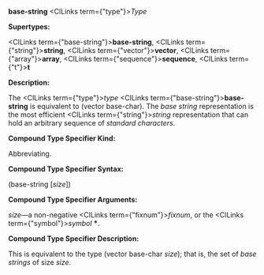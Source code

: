 **base-string** <ClLinks  term={"type"}><i>Type</i></ClLinks> 



**Supertypes:** 



<ClLinks  term={"base-string"}><b>base-string</b></ClLinks>, <ClLinks  term={"string"}><b>string</b></ClLinks>, <ClLinks  term={"vector"}><b>vector</b></ClLinks>, <ClLinks  term={"array"}><b>array</b></ClLinks>, <ClLinks  term={"sequence"}><b>sequence</b></ClLinks>, <ClLinks  term={"t"}><b>t</b></ClLinks> 



**Description:** 



The <ClLinks  term={"type"}><i>type</i></ClLinks> <ClLinks  term={"base-string"}><b>base-string</b></ClLinks> is equivalent to (vector base-char). The *base string* representation is the most efficient <ClLinks  term={"string"}><i>string</i></ClLinks> representation that can hold an arbitrary sequence of *standard characters*. 



**Compound Type Specifier Kind:** 



Abbreviating. 



**Compound Type Specifier Syntax:** 



(base-string [*size*]) 







 



 



**Compound Type Specifier Arguments:** 



*size*—a non-negative <ClLinks  term={"fixnum"}><i>fixnum</i></ClLinks>, or the <ClLinks  term={"symbol"}><i>symbol</i></ClLinks> **\***. 



**Compound Type Specifier Description:** 



This is equivalent to the type (vector base-char *size*); that is, the set of *base strings* of size *size*. 